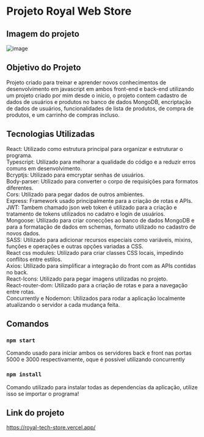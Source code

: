 # Projeto Royal Web Store

## Imagem do projeto

![image](https://github.com/DerrickPereira1998/RoyalTechStore/assets/66483360/5182cb65-21db-4533-baf2-7a50db163032)

## Objetivo do Projeto

Projeto criado para treinar e aprender novos conhecimentos de desenvolvimento em javascript em ambos front-end e back-end utilizando um projeto criado por mim desde o início, o projeto contem cadastro de dados de usuários e produtos no banco de dados MongoDB, encriptação de dados de usuários, funcionalidades de lista de produtos, de compra de produtos, e um carrinho de compras incluso.

## Tecnologias Utilizadas

React: Utilizado como estrutura principal para organizar e estruturar o programa. <br/>
Typescript: Utilizado para melhorar a qualidade do código e a reduzir erros comuns em desenvolvimento. <br/>
Bcryptjs: Utilizado para emcryptar senhas de usuários. <br/>
Body-parser: Utilizado para converter o corpo de requisições para formatos diferentes. <br/>
Cors: Utilizado para pegar dados de outros ambientes. <br/>
Express: Framework usado principalmente para a criação de rotas e APIs. <br/>
JWT: Tambem chamado json web token é utilizado para a criação e tratamento de tokens utilizados no cadatro e login de usuários. <br/>
Mongoose: Utilizado para criar conecções ao banco de dados MongoDB e para a formatação de dados em schemas, formato utilizado no cadastro de novos dados. <br/>
SASS: Utilizado para adicionar recursos especiais como variáveis, mixins, funções e operações e outras opções variadas a CSS. <br/>
React css modules: Utilizado para criar classes CSS locais, impedindo conflitos entre estilos. <br/>
Axios: Utilizado para simplificar a integração do front com as APIs contidas no back. <br/>
React-Icons: Utilizado para pegar imagens utilizadas no projeto. <br/>
React-router-dom: Utilizado para a criação de rotas e para a navegação entre rotas. <br/>
Concurrently e Nodemon: Utilizados para rodar a aplicação localmente atualizando o servidor a cada mudança feita.

## Comandos

### `npm start`

Comando usado para iniciar ambos os servidores back e front nas portas 5000 e 3000 respectivamente, oque é possível utilizando concurrently

### `npm install`

Comando utilizado para instalar todas as dependencias da aplicação, utilize isso se importar o programa!

## Link do projeto

https://royal-tech-store.vercel.app/
